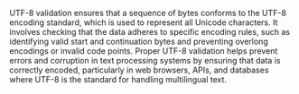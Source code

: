 UTF-8 validation ensures that a sequence of bytes conforms to the UTF-8 encoding standard, which is used to represent all Unicode characters. It involves checking that the data adheres to specific encoding rules, such as identifying valid start and continuation bytes and preventing overlong encodings or invalid code points. Proper UTF-8 validation helps prevent errors and corruption in text processing systems by ensuring that data is correctly encoded, particularly in web browsers, APIs, and databases where UTF-8 is the standard for handling multilingual text.

